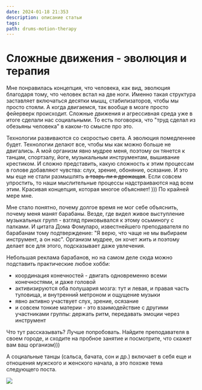 ```yaml
---
date: 2024-01-18 21:353
description: описание статьи
tags: 
path: drums-motion-therapy
---
```

# Сложные движения - эволюция и терапия

Мне понравилась концепция, что человека, как вид, эволюция благодаря тому, что человек встал на две ноги. Именно такая структура заставляет включаться десятки мышц, стабилизаторов, чтобы мы просто стояли. А когда двигаемся, так вообще в мозге просто фейерверк происходит. Сложные движения и агрессивная среда уже в итоге сделали нас социальными. То есть поговорка, что "труд сделал из обезьяны человека" в каком-то смысле про это. 

Технологии развиваются со скоростью света. А эволюция помедленнее будет. Технологии делают все, чтобы мы как можно больше не двигались. А мой организм явно мудрее меня, поэтому он тянется к танцам, спортзалу, йоге, музыкальным инструментам, вышивание крестиком. И сложно представить, какую сложность к этим процессам в голове добавляют чувства: слух, зрение, обоняние, осязание. И это мы еще не стали размышлять ~~а тварь ли я дрожащая~~. Если совсем упростить, то наши мыслительные процессы надстраиваются над всем этим. Красивая концепция, которая многое объясняет! ))) По крайней мере мне. 

Мне стало понятно, почему долгое время не мог себе объяснить, почему меня манят барабаны. Везде, где видел живое выступление музыкальных групп - взгляд приковывался к этому осьминогу с палками. И цитата Дома Фомуларо, известнейшего преподавателя по барабанам тому подтверждение: "Я верю, что чаще не мы выбираем инструмент, а он нас".  Организм мудрее, он хочет жить и поэтому делает все для этого, подсказывает даже увлечения.

Небольшая реклама барабанов, но на самом деле сюда можно подставить практические любое хобби:
- координация конечностей - двигать одновременно всеми конечностями, и даже головой
- активизируются оба полушария мозга: тут и левая, и правая часть туловища, и внутренний метроном и ощущение музыки
- явно активно участвует слух, зрение, осязание
- и совсем тонкие материи - это взаимодействие с другими участниками группы: держать ритм, передавать эмоции через инструмент

Что тут рассказывать? Лучше попробовать. Найдите преподавателя в своем городе, и сходите на пробное занятие и посмотрите, что скажет вам ваш организм)))

А социальные танцы (сальса, бачата, сон и др.) включает в себя еще и отношения мужского и женского начала, а это похоже тема следующего поста. 



![](https://habrastorage.org/webt/tx/e9/tl/txe9tlmqr2ifkdy-o3ao8jfeqm0.jpeg)